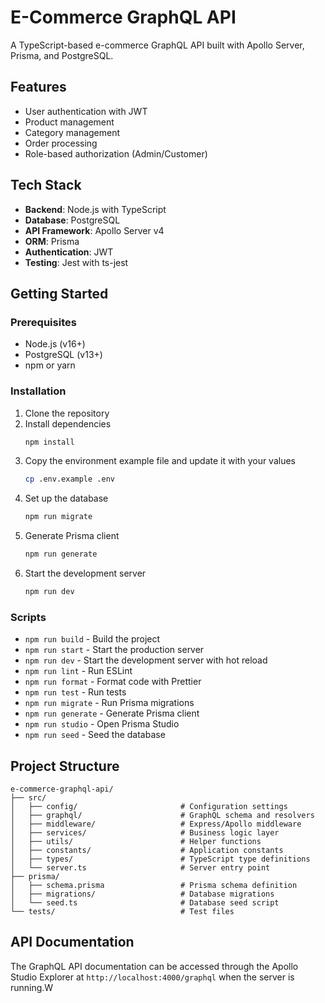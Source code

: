 # E-Commerce GraphQL API

A TypeScript-based e-commerce GraphQL API built with Apollo Server, Prisma, and PostgreSQL.

## Features

- User authentication with JWT
- Product management
- Category management
- Order processing
- Role-based authorization (Admin/Customer)

## Tech Stack

- **Backend**: Node.js with TypeScript
- **Database**: PostgreSQL
- **API Framework**: Apollo Server v4
- **ORM**: Prisma
- **Authentication**: JWT
- **Testing**: Jest with ts-jest

## Getting Started

### Prerequisites

- Node.js (v16+)
- PostgreSQL (v13+)
- npm or yarn

### Installation

1. Clone the repository
2. Install dependencies
   ```bash
   npm install
   ```
3. Copy the environment example file and update it with your values
   ```bash
   cp .env.example .env
   ```
4. Set up the database
   ```bash
   npm run migrate
   ```
5. Generate Prisma client
   ```bash
   npm run generate
   ```
6. Start the development server
   ```bash
   npm run dev
   ```

### Scripts

- `npm run build` - Build the project
- `npm run start` - Start the production server
- `npm run dev` - Start the development server with hot reload
- `npm run lint` - Run ESLint
- `npm run format` - Format code with Prettier
- `npm run test` - Run tests
- `npm run migrate` - Run Prisma migrations
- `npm run generate` - Generate Prisma client
- `npm run studio` - Open Prisma Studio
- `npm run seed` - Seed the database

## Project Structure

```
e-commerce-graphql-api/
├── src/
│   ├── config/                       # Configuration settings
│   ├── graphql/                      # GraphQL schema and resolvers
│   ├── middleware/                   # Express/Apollo middleware
│   ├── services/                     # Business logic layer
│   ├── utils/                        # Helper functions
│   ├── constants/                    # Application constants
│   ├── types/                        # TypeScript type definitions
│   └── server.ts                     # Server entry point
├── prisma/
│   ├── schema.prisma                 # Prisma schema definition
│   ├── migrations/                   # Database migrations
│   └── seed.ts                       # Database seed script
└── tests/                            # Test files
```

## API Documentation

The GraphQL API documentation can be accessed through the Apollo Studio Explorer at `http://localhost:4000/graphql` when the server is running.W